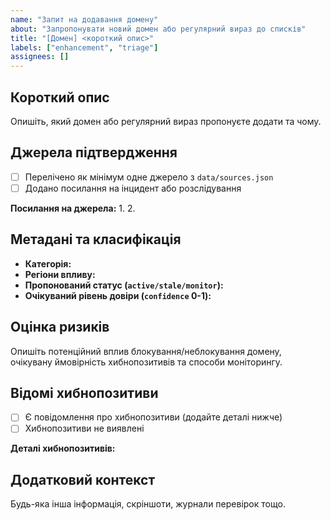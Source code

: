 ```yaml
---
name: "Запит на додавання домену"
about: "Запропонувати новий домен або регулярний вираз до списків"
title: "[Домен] <короткий опис>"
labels: ["enhancement", "triage"]
assignees: []
---
```


## Короткий опис
Опишіть, який домен або регулярний вираз пропонуєте додати та чому.

## Джерела підтвердження
- [ ] Перелічено як мінімум одне джерело з `data/sources.json`
- [ ] Додано посилання на інцидент або розслідування

**Посилання на джерела:**
1. 
2. 

## Метадані та класифікація
- **Категорія:** 
- **Регіони впливу:** 
- **Пропонований статус (`active/stale/monitor`):** 
- **Очікуваний рівень довіри (`confidence` 0-1):** 

## Оцінка ризиків
Опишіть потенційний вплив блокування/неблокування домену, очікувану ймовірність хибнопозитивів та способи моніторингу.

## Відомі хибнопозитиви
- [ ] Є повідомлення про хибнопозитиви (додайте деталі нижче)
- [ ] Хибнопозитиви не виявлені

**Деталі хибнопозитивів:**

## Додатковий контекст
Будь-яка інша інформація, скріншоти, журнали перевірок тощо.
